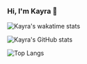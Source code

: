 ### Hi, I'm Kayra 👋

![Kayra's wakatime stats](https://github-readme-stats.vercel.app/api/wakatime?v=2&username=pikayrachu&theme=react&hide_progress=true&layout=compact)

![Kayra's GitHub stats](https://github-readme-stats.vercel.app/api?username=kayrakpinar&theme=react)

![Top Langs](https://github-readme-stats.vercel.app/api/top-langs/?username=kayrakpinar&theme=react&layout=compact)


<!--
**kayrakpinar/kayrakpinar** is a ✨ _special_ ✨ repository because its `README.md` (this file) appears on your GitHub profile.

Here are some ideas to get you started:

- 🔭 I’m currently working on ...
- 🌱 I’m currently learning ...
- 👯 I’m looking to collaborate on ...
- 🤔 I’m looking for help with ...
- 💬 Ask me about ...
- 📫 How to reach me: ...
- 😄 Pronouns: ...
- ⚡ Fun fact: ...
-->
